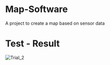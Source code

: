 # Map-Software
A project to create a map based on sensor data

# Test - Result
![Trial_2](https://github.com/user-attachments/assets/1cd8395f-f385-4ce5-b97b-102bec870df6)
